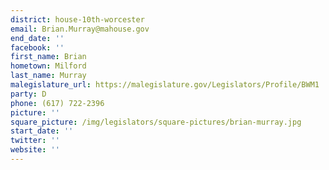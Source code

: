 ```yaml
---
district: house-10th-worcester
email: Brian.Murray@mahouse.gov
end_date: ''
facebook: ''
first_name: Brian
hometown: Milford
last_name: Murray
malegislature_url: https://malegislature.gov/Legislators/Profile/BWM1
party: D
phone: (617) 722-2396
picture: ''
square_picture: /img/legislators/square-pictures/brian-murray.jpg
start_date: ''
twitter: ''
website: ''
---
```

